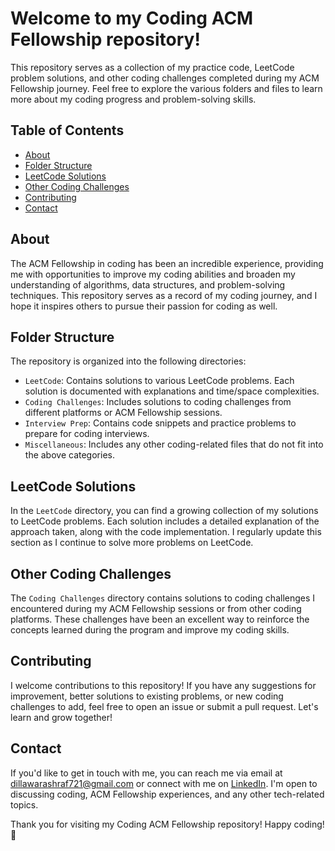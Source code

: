 # Welcome to my Coding ACM Fellowship repository! 
This repository serves as a collection of my practice code, LeetCode problem solutions, and other coding challenges completed during my ACM Fellowship journey. Feel free to explore the various folders and files to learn more about my coding progress and problem-solving skills.

## Table of Contents

- [About](#about)
- [Folder Structure](#folder-structure)
- [LeetCode Solutions](#leetcode-solutions)
- [Other Coding Challenges](#other-coding-challenges)
- [Contributing](#contributing)
- [Contact](#contact)

## About

The ACM Fellowship in coding has been an incredible experience, providing me with opportunities to improve my coding abilities and broaden my understanding of algorithms, data structures, and problem-solving techniques. This repository serves as a record of my coding journey, and I hope it inspires others to pursue their passion for coding as well.

## Folder Structure

The repository is organized into the following directories:

- `LeetCode`: Contains solutions to various LeetCode problems. Each solution is documented with explanations and time/space complexities.
- `Coding Challenges`: Includes solutions to coding challenges from different platforms or ACM Fellowship sessions.
- `Interview Prep`: Contains code snippets and practice problems to prepare for coding interviews.
- `Miscellaneous`: Includes any other coding-related files that do not fit into the above categories.

## LeetCode Solutions

In the `LeetCode` directory, you can find a growing collection of my solutions to LeetCode problems. Each solution includes a detailed explanation of the approach taken, along with the code implementation. I regularly update this section as I continue to solve more problems on LeetCode.

## Other Coding Challenges

The `Coding Challenges` directory contains solutions to coding challenges I encountered during my ACM Fellowship sessions or from other coding platforms. These challenges have been an excellent way to reinforce the concepts learned during the program and improve my coding skills.

## Contributing

I welcome contributions to this repository! If you have any suggestions for improvement, better solutions to existing problems, or new coding challenges to add, feel free to open an issue or submit a pull request. Let's learn and grow together!

## Contact

If you'd like to get in touch with me, you can reach me via email at dillawarashraf721@gmail.com or connect with me on [LinkedIn](https://www.linkedin.com/in/mohammad-dillawar-760501246). I'm open to discussing coding, ACM Fellowship experiences, and any other tech-related topics.

Thank you for visiting my Coding ACM Fellowship repository! Happy coding! 🚀
